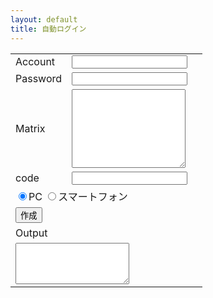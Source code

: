 ```yaml
---
layout: default
title: 自動ログイン
---
```


<form name="code">

<table border="0">

<tr>
<td>Account</td>
<td><input type="text" name="usr_id" value=""></td>
</tr>

<tr>
<td>Password</td>
<td><input type="text" name="usr_pass" value=""><td>
</tr>

<tr>
<td>Matrix</td>
<td>
<textarea name="matrix" rows="8" cols="20">
</textarea>
</td>
</tr>

<tr>
<td>code</td>
<td><input type="text" name="code1" value=""></td>
</tr>

<tr><td colspan="2">
<input type="radio" name="usr_int" value="pc" id="b1" checked><label for="b1">PC</label>
<input type="radio" name="usr_int" value="sp" id="b2"><label for="b2">スマートフォン</label>
</td></tr>

<tr><td colspan="2">
<input type="button" value="作成" onclick="create()">
</td></tr>

<tr>
<td colspan="2"><div id="bml">Output</div></td>
</tr>

<tr>
<td colspan="2">
<textarea name="output1" rows="4" cols="20">
</textarea>
</td>
</tr>

</table>

</form>

<script>
function create(){
    var a="";
    var b="";
    var d="";
    var e="";

    var id = document.getElementsByName("usr_id")[0].value;
    var pass = document.getElementsByName("usr_pass")[0].value;
    var matrix = document.getElementsByName("matrix")[0].value;

    var c = document.getElementsByName("code1")[0].value;

    var x = "";

    for(var i=0;i<70;i++){
        x += (matrix.charAt(i*2));
    }
    x += id;
    x += pass;

    if(c == ""){
        for(var h=0;h<8;h++){
            c += String.fromCharCode(Math.floor(Math.random () * 26) + 65)
        }
        b = '"' + c + '"'
    }

    else{
        b = 'prompt("Input Code","")'
    }

    a += "[";

    for(j=0;j<Math.floor(x.length/c.length);j++){
        for(k=0;k<c.length;k++){
            a += (x.charCodeAt((j*c.length)+k) ^ c.charCodeAt(k));
            a += ",";
        }
    }
    for(l=0;l<(x.length%c.length);l++){
        a += (x.charCodeAt(c.length*Math.floor(x.length/c.length)+l) ^ c.charCodeAt(l));
        a += ",";

    }
    a = a.slice(0, -1);
    a += "]";

    for(var g=0;g<document.code.usr_int.length;g++){
        if(document.code.usr_int[g].checked){
            e = document.code.usr_int[g].value;
        }
    }
    if(e == "pc"){
        d = 'for(var i=0;i<3;i++){var p=document.getElementsByTagName("th")[6+i*2].innerHTML;document.getElementsByName("message"+(3+i))[0].value=a.charAt(10*(p.charCodeAt(3)-49)+p.charCodeAt(1)-65);}'
    }
    else{
        d = 'for(var i=0;i<3;i++){var p=document.getElementsByTagName("td")[5+i].innerHTML;document.getElementsByName("message"+(3+i))[0].value=a.charAt(10*(p.charCodeAt(9)-49)+p.charCodeAt(7)-65);}'
    }

    if(id == ""){
        a = 'javascript:(function(){var x=' + a + ';var c=' + b + ';var a="";for(var j=0;j<Math.floor(x.length/c.length);j++){for(var k=0;k<c.length;k++){a += String.fromCharCode(x[j*c.length+k] ^ c.charCodeAt(k));}}for(var l=0;l<(x.length%c.length);l++){a += String.fromCharCode(x[c.length*Math.floor(x.length/c.length)+l] ^ c.charCodeAt(l));}' + d + 'document.login.submit();})();';
    }
    else{
        a = 'javascript:(function(){var x=' + a + ';var c=' + b + ';var a="";for(var j=0;j<Math.floor(x.length/c.length);j++){for(var k=0;k<c.length;k++){a += String.fromCharCode(x[j*c.length+k] ^ c.charCodeAt(k));}}for(var l=0;l<(x.length%c.length);l++){a += String.fromCharCode(x[c.length*Math.floor(x.length/c.length)+l] ^ c.charCodeAt(l));}var r="";var q="";var y=document.getElementsByTagName("td")[1].innerHTML;if(y.charAt(0)=="P"){for(var h=70;h<78;h++){r += a.charAt(h);}document.getElementsByName("usr_name")[0].value=r;for(var g=78;g<a.length;g++){q += a.charAt(g);}document.getElementsByName("usr_password")[0].value=q;}else{' + d + '}document.login.submit();})();';
    }

    document.getElementsByName("output1")[0].value = a;

    document.getElementById("bml").innerHTML = '<a href="' + a + '">AutoLogin</a>';
}
</script>
